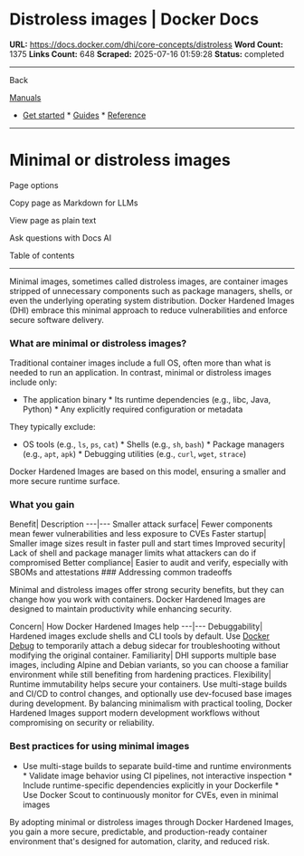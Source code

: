 # Distroless images | Docker Docs

**URL:** https://docs.docker.com/dhi/core-concepts/distroless
**Word Count:** 1375
**Links Count:** 648
**Scraped:** 2025-07-16 01:59:28
**Status:** completed

---

Back

[Manuals](https://docs.docker.com/manuals/)

  * [Get started](https://docs.docker.com/get-started/)   * [Guides](https://docs.docker.com/guides/)   * [Reference](https://docs.docker.com/reference/)

* * *

# Minimal or distroless images

Page options

Copy page as Markdown for LLMs

View page as plain text

Ask questions with Docs AI

Table of contents

* * *

Minimal images, sometimes called distroless images, are container images stripped of unnecessary components such as package managers, shells, or even the underlying operating system distribution. Docker Hardened Images \(DHI\) embrace this minimal approach to reduce vulnerabilities and enforce secure software delivery.

### What are minimal or distroless images?

Traditional container images include a full OS, often more than what is needed to run an application. In contrast, minimal or distroless images include only:

  * The application binary   * Its runtime dependencies \(e.g., libc, Java, Python\)   * Any explicitly required configuration or metadata

They typically exclude:

  * OS tools \(e.g., `ls`, `ps`, `cat`\)   * Shells \(e.g., `sh`, `bash`\)   * Package managers \(e.g., `apt`, `apk`\)   * Debugging utilities \(e.g., `curl`, `wget`, `strace`\)

Docker Hardened Images are based on this model, ensuring a smaller and more secure runtime surface.

### What you gain

Benefit| Description   ---|---   Smaller attack surface| Fewer components mean fewer vulnerabilities and less exposure to CVEs   Faster startup| Smaller image sizes result in faster pull and start times   Improved security| Lack of shell and package manager limits what attackers can do if compromised   Better compliance| Easier to audit and verify, especially with SBOMs and attestations      ### Addressing common tradeoffs

Minimal and distroless images offer strong security benefits, but they can change how you work with containers. Docker Hardened Images are designed to maintain productivity while enhancing security.

Concern| How Docker Hardened Images help   ---|---   Debuggability| Hardened images exclude shells and CLI tools by default. Use [Docker Debug](https://docs.docker.com/reference/cli/docker/debug/) to temporarily attach a debug sidecar for troubleshooting without modifying the original container.   Familiarity| DHI supports multiple base images, including Alpine and Debian variants, so you can choose a familiar environment while still benefiting from hardening practices.   Flexibility| Runtime immutability helps secure your containers. Use multi-stage builds and CI/CD to control changes, and optionally use dev-focused base images during development.      By balancing minimalism with practical tooling, Docker Hardened Images support modern development workflows without compromising on security or reliability.

### Best practices for using minimal images

  * Use multi-stage builds to separate build-time and runtime environments   * Validate image behavior using CI pipelines, not interactive inspection   * Include runtime-specific dependencies explicitly in your Dockerfile   * Use Docker Scout to continuously monitor for CVEs, even in minimal images

By adopting minimal or distroless images through Docker Hardened Images, you gain a more secure, predictable, and production-ready container environment that's designed for automation, clarity, and reduced risk.